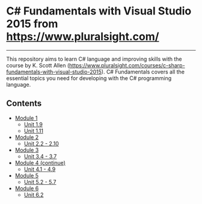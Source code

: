 # C# Fundamentals with Visual Studio 2015 from https://www.pluralsight.com/

------

This repository aims to learn C# language and improving skills with the course by K. Scott Allen (https://www.pluralsight.com/courses/c-sharp-fundamentals-with-visual-studio-2015).
C# Fundamentals covers all the essential topics you need for developing with the C# programming language.

## Contents

- [Module 1](module_01)
    - [Unit 1.9](module_01/unit_01_09)
    - [Unit 1.11](module_01/unit_01_11)
- [Module 2](module_02)
    - [Unit 2.2 - 2.10](module_02/unit_02_02)
- [Module 3](module_03)
    - [Unit 3.4 - 3.7](module_03/unit_03_04/)
- [Module 4 (continue)](module_03)
    - [Unit 4.1 - 4.9](module_03/unit_03_04/)
- [Module 5](module_05)
    - [Unit 5.2 - 5.7](module_05/unit_05_05/)
- [Module 6](module_06)
    - [Unit 6.2](module_06/unit_06_02/)